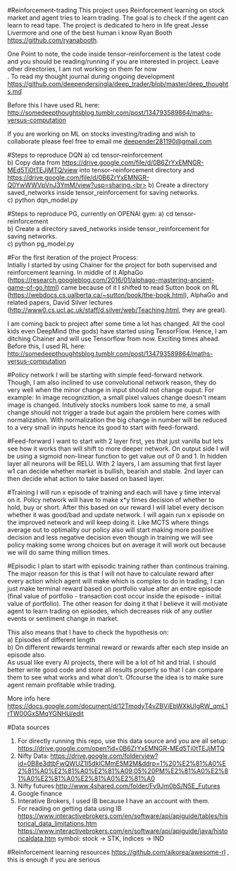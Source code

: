 #Reinforcement-trading
This project uses Reinforcement learning on stock market and agent tries to learn trading. The goal is to check if the agent can learn to read tape. The project is dedicated to hero in life great Jesse Livermore and one of the best human i know  Ryan Booth https://github.com/ryanabooth.

One Point to note, the code inside tensor-reinforcement is the latest code and you should be reading/running if you are interested in project. Leave other directories, I am not working on them for now<br>. To read my thought journal during ongoing development https://github.com/deependersingla/deep_trader/blob/master/deep_thoughts.md <br>

Before this I have used RL here: http://somedeepthoughtsblog.tumblr.com/post/134793589864/maths-versus-computation

If you are working on ML on stocks investing/trading and wish to collaborate please feel free to email me deepender281190@gmail.com

#Steps to reproduce DQN
a) cd tensor-reinforcement <br>
b) Copy data from https://drive.google.com/file/d/0B6ZrYxEMNGR-MEd5Ti0tTEJjMTQ/view into tensor-reinforcement directory and https://drive.google.com/file/d/0B6ZrYxEMNGR-Q0YwWWVpVnJ3YmM/view?usp=sharing.<br>
b) Create a directory saved_networks inside tensor_reinforcement for saving networks.<br>
c) python dqn_model.py<br>

#Steps to reproduce PG, currently on OPENAI gym:
a) cd tensor-reinforcement <br>
b) Create a directory saved_networks inside tensor_reinforcement for saving networks.<br>
c) python pg_model.py


#For the first iteration of the project
Process:<br>
Intially I started by using Chainer for the project for both supervised and reinforcement learning.  In middle of it AlphaGo (https://research.googleblog.com/2016/01/alphago-mastering-ancient-game-of-go.html) came because of it I shifted to read Sutton book on RL (https://webdocs.cs.ualberta.ca/~sutton/book/the-book.html), AlphaGo and related papers, David Silver lectures (http://www0.cs.ucl.ac.uk/staff/d.silver/web/Teaching.html, they are great). 

I am coming back to project after some time a lot has changed. All the cool kids even DeepMind (the gods) have started using TensorFlow. Hence, I am ditching Chainer and will use Tensorflow from now. Exciting times ahead. Before this, I used RL here: http://somedeepthoughtsblog.tumblr.com/post/134793589864/maths-versus-computation


#Policy network
I will be starting with simple feed-forward network. Though, I am also inclined to use convolutional network reason, they do very well when the minor change in input should not change ouput. For example: In image recognizition, a small pixel values change doesn't meam image is changed. Intutively stocks numbers look same to me, a small change should not trigger a trade but again the problem here comes with normalization. With normalization the big change in number will be reduced to a very small in inputs hence its good to start with feed-forward.

#Feed-forward
I want to start with 2 layer first, yes that just vanilla but lets see how it works than will shift to more deeper network. On output side I will be using a sigmoid non-linear function to get value out of 0 and 1. In hidden layer all neurons will be RELU. With 2 layers, I am assuming that first layer w1 can decide whether market is bullish, bearish and stable. 2nd layer can then decide what action to take based on based layer.

#Training
I will run x episode of training and each will have y time interval on it. Policy network will have to make x*y times decision of whether to hold, buy or short. After this based on our reward I will label every decison whether it was good/bad and update network. I will again run x episode on the improved network and will keep doing it. Like MCTS where things average out to optimality our policy also will start making more positive decision and less negative decision even though in training we will see policy making some wrong choices but on average it will work out because we will do same thing million times.

#Episodic 
I plan to start with episodic training rather than continous training. The major reason for this is that I will not have to calculate reward after every action which agent will make which is complex to do in trading, I can just make terminal reward based on portfolio value after an entire episode (final value of portfolio - transaction cost occur inside the episode - initial value of portfolio). The other reason for doing it that I believe it will motivate agent to learn trading on episodes, which decreases risk of any outlier events or sentiment change in market. <br> 

This also means that I have to check the hypothesis on: <br> 
a) Episodes of different length<br>
b) On different rewards terminal reward or rewards after each step inside an episode also. <br>
As usual like every AI projects, there will be a lot of hit and trial. I should better write good code and store all results properly so that I can compare them to see what works and what don't. Ofcourse the idea is to make sure agent remain profitable while trading. 

More info here
https://docs.google.com/document/d/12TmodyT4vZBViEbWXkUIgRW_qmL1rTW00GxSMqYGNHU/edit

#Data sources<br>
1) For directly running this repo, use this data source and you are all setup: https://drive.google.com/open?id=0B6ZrYxEMNGR-MEd5Ti0tTEJjMTQ<br>
2) Nifty Data: https://drive.google.com/folderview?id=0B8e3dtbFwQWUZ1I5dklCMmE5M2M&ddrp=1%20%E2%81%A0%E2%81%A0%E2%81%A0%E2%81%A09:05%20PM%E2%81%A0%E2%81%A0%E2%81%A0%E2%81%A0%E2%81%A0<br>
3) Nifty futures:http://www.4shared.com/folder/Fv9Jm0bS/NSE_Futures<br>
4) Google finance <br>
5) Interative Brokers, I used IB because I have an account with them. <br>
For reading on getting data using IB
https://www.interactivebrokers.com/en/software/api/apiguide/tables/historical_data_limitations.htm
https://www.interactivebrokers.com/en/software/api/apiguide/java/historicaldata.htm
symbol: stock -> STK, Indices -> IND

#Reinforcement learning resources
https://github.com/aikorea/awesome-rl , this is enough if you are serious




